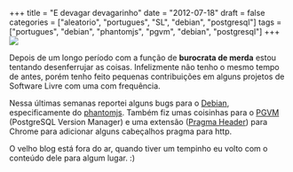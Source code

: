 +++
title = "E devagar devagarinho"
date = "2012-07-18"
draft = false
categories = ["aleatorio", "portugues", "SL", "debian", "postgresql"]
tags = ["portugues", "debian", "phantomjs", "pgvm", "debian", "postgresql"]
+++
![](http://bitsvolateis.files.wordpress.com/2012/07/slow-down__1215717746_4890.jpg?w=224)

Depois de um longo período com a função de **burocrata de merda** estou
tentando desenferrujar as coisas. Infelizmente não tenho o mesmo tempo
de antes, porém tenho feito pequenas contribuições em alguns projetos de
Software Livre com uma com frequência.

Nessa últimas semanas reportei alguns bugs para o
[Debian](http://www.debian.org), especificamente do
[phantomjs](http://www.phantomjs.org). Também fiz umas coisinhas para o
[PGVM](https://github.com/guedes/pgvm) (PostgreSQL Version Manager) e
uma extensão ([Pragma
Header](https://chrome.google.com/webstore/detail/mmpgmlkppbckeoeeehdbhjnnmocdmkpp))
para Chrome para adicionar alguns cabeçalhos pragma para http.

O velho blog está fora do ar, quando tiver um tempinho eu volto com o
conteúdo dele para algum lugar. :)
